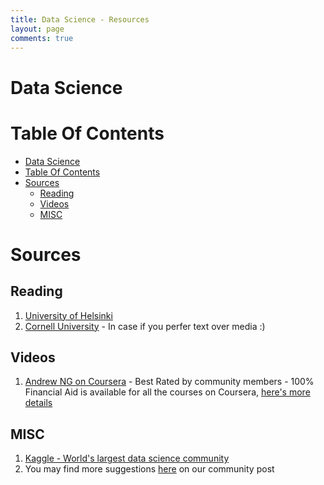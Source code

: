 ```yaml
---
title: Data Science - Resources
layout: page
comments: true
---
```


# Data Science

# Table Of Contents
- [Data Science](#data-science)
- [Table Of Contents](#table-of-contents)
- [Sources](#sources)
  - [Reading](#reading)
  - [Videos](#videos)
  - [MISC](#misc)

# Sources

## Reading

1. [University of Helsinki](https://course.elementsofai.com/)
2. [Cornell University](https://arxiv.org/abs/1805.05052v1) - In case if you perfer text over media :)

## Videos

1. [Andrew NG on Coursera](https://www.coursera.org/courses?query=machine%20learning%20andrew%20ng) - Best Rated by community members - 100% Financial Aid is available for all the courses on Coursera, [here's more details](https://www.facebook.com/groups/softdevpk/?post_id=953070381816654&comment_id=953426811781011)


## MISC

1. [Kaggle - World's largest data science community](https://www.kaggle.com/)
2. You may find more suggestions [here](https://www.facebook.com/groups/softdevpk/?post_id=1041697142953977) on our community post

